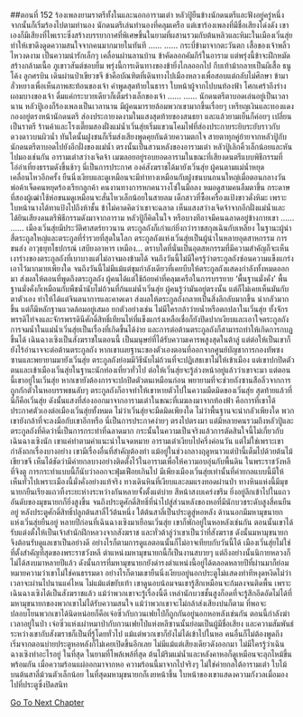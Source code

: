 ##ตอนที่ 152 ร้องเพลงยามราตรีทั้งในและนอกอารามเต๋า
หลัวปู้ยืนข้างนักดนตรีและฟังอยู่ครู่หนึ่ง จากนั้นก็เริ่มร้องไปตามทำนอง
นักดนตรีเล่นทำนองที่คลุมเครือ แต่เขาร้องเพลงที่มีชื่อเสียงโด่งดัง
เขาเองก็มีเสียงที่ไพเราะซึ่งสร้างบรรยากาศที่พิเศษขึ้นในยามที่ผสานรวมกับต้นหลิวและหิมะในเมืองเวิ่นสุ่ย ทำให้เขาดึงดูดความสนใจจากคนมากมายในทันที
……
……
กระบี่ข้ามาจากตะวันตก
เสื้อของเจ้าพลิ้วไหวงดงาม
เป็นความน่ารักเล็กๆ
เคลื่อนผ่านลานบ้าน
ข้าคัดลอกคัมภีร์ในอาราม
แต่พรุ่งนี้ข้าจะฝึกหมัดสร้างกล้ามเนื้อ
ภูเขาวสันต์ชอบยิ้ม
พรุ่งนี้การเดินทางของข้ายิ่งไกลออกไป
กีบเท้าม้ากลายเป็นผีเสื้อ
ธนูโค้ง ลูกศรบิน เดินผ่านป่าเขียวขจี
ข้าคือบัณฑิตที่เดินทางไปเมืองหลวงเพื่อสอบแต่กลับไม่ศึกษา
ข้ามาลั่วหยางเพื่อเห็นภาพสะท้อนของเจ้า
คำพูดสุดท้ายในธารา ใบหน้าผู้จากไปบนท้องฟ้า
โศกเศร้าถึงร่างผอมบางของเจ้า
ดื่มแค่กระบวยเดียวก็เต็มร่างเล็กของเจ้า
……
……
นักดนตรีตาบอดเล่นอยู่เป็นเวลานาน หลัวปู้เองก็ร้องเพลงเป็นเวลานาน มีผู้คนมารายล้อมพวกเขามากขึ้นเรื่อยๆ เหรียญเงินและทองแดงกองอยู่ตรงหน้านักดนตรี ส่องประกายงดงามในแสงสุดท้ายของสนธยา
และแล้วยามเย็นก็ค่อยๆ เปลี่ยนเป็นราตรี ร้านค้าและโรงเตี๊ยมสองฝั่งแม่น้ำเวิ่นสุ่ยเริ่มแขวนโคมไฟที่ส่องประกายระยิบระยับราวกับดวงดาวบนผิวน้ำ
ทันใดนั้นฝูงชนก็เริ่มส่งเสียงพูดคุยกันด้วยความตกใจ สายตาทุกคู่ย้ายจากหลัวปู้กับนักดนตรีตาบอดไปยังอีกฝั่งของแม่น้ำ
ตรงนั้นเป็นสวนหลังของอารามเต๋า
หลัวปู้เลิกคิ้วเล็กน้อยและหันไปมองเช่นกัน
อารามเต๋าสว่างเจิดจ้า เมฆลอยอยู่รอบยอดอารามในขณะที่เสียงดนตรีแบบพิธีกรรมที่โอ่อ่าเที่ยงธรรมดังขึ้นช้าๆ
นี่เป็นการประกาศ
องค์สังฆราชได้มายังเวิ่นสุ่ย
ผู้คนตามแม่น้ำหยุดเคลื่อนไหวอีกครั้ง ยืนนิ่งเงียบและดูเหมือนจะมีท่าทางเหมือนกับฝูงชนบนถนนใหญ่เมื่อตอนกลางวัน
พ่อค้าเจ็ดคนหยุดร้องเรียกลูกค้า คนงานทางการหกคนวางโซ่ในมือลง หมอดูสามคนลืมตาขึ้น กระดาษที่สองผู้เฒ่าใช้ห่อขนมดูเหมือนจะสั่นไหวเล็กน้อยในสายลม เด็กสาวที่ซื้อเครื่องแป้งขาวดั่งหิมะ เพราะใบหน้านางได้ทาแป้งไปถึงห้าชั้น
ข้าไม่คาดคิดว่าเขาจะฉลาด
เห็นแสงสว่างเจิดจ้าจากอีกฝั่งแม่น้ำและได้ยินเสียงดนตรีพิธีกรรมดังมาจากอาราม หลัวปู้ก็คิดในใจ หรือบางทีอาจมีคนฉลาดอยู่ข้างกายเขา
……
……
เมืองเวิ่นสุ่ยมีประวัติศาสตร์ยาวนาน ตระกูลถังก็เก่าแก่ยิ่งกว่าราชสกุลเฉินกับเหลียง
ในฐานะผู้นำสี่ตระกูลใหญ่และตระกูลที่ร่ำรวยที่สุดในโลก ตระกูลถังแห่งเวิ่นสุ่ยเป็นผู้นำในหลายอุตสาหกรรม การขนส่ง อาวุธยุทโธปกรณ์ เสบียงอาหาร เหมือง... ตราบใดที่นั่นเป็นอุตสหกรรมที่มีความสำคัญก็จะเห็นเงาร่างของตระกูลถังที่เบาบางแต่ไม่อาจมองข้ามได้
จนถึงวันนี้ไม่มีใครรู้ว่าตระกูลถังซ่อนความแข็งแกร่งเอาไว้มากมายเพียงใด จนถึงวันนี้ไม่มีแม้แต่ขุมกำลังเดียวที่เคยบีบให้ตระกูลถังแสดงกำลังทั้งหมดออกมา ส่งผลให้ตอนที่พูดถึงตระกูลถัง ผู้คนได้แต่ใช้ถ้อยคำที่คลุมเครือในการบรรยาย ‘พื้นฐานมั่งคั่ง’
พื้นฐานมั่งคั่งก็เหมือนกับพืชน้ำนับไม่ถ้วนที่ก้นแม่น้ำเวิ่นสุ่ย ผู้คนรู้ว่ามันอยู่ตรงนั้น แต่ก็ไม่เคยเห็นมันกับตาตัวเอง ทำให้ได้แต่จินตนาการและคาดเดา ส่งผลให้ตระกูลถังกลายเป็นสิ่งลึกลับมากขึ้น น่ากลัวมากขึ้น
แต่ก็มีหลักฐานแวดล้อมอยู่เสมอ ยกตัวอย่างเช่น ไม่มีใครกล้าว่ายน้ำหรือตกปลาในเวิ่นสุ่ย ทั้งจักรพรรดิไท่จงและจักรพรรดินีศักดิ์สิทธิ์เทียนไห่ที่แข็งแกร่งเหลือเชื่อก็ยังปิดปากเงียบและเอาใจตระกูลถัง การจมน้ำในแม่น้ำเวิ่นสุ่ยเป็นเรื่องที่เกิดขึ้นได้ง่าย และการต่อต้านตระกูลถังก็สามารถทำให้เกิดการกบฏขึ้นได้
เฉินฉางเซิงเป็นสังฆราชในตอนนี้ เป็นมนุษย์ที่ได้รับความเคารพสูงสุดในต้าลู่ แต่ต่อให้เป็นเขาก็ยังไร้อำนาจจะต่อต้านตระกูลถัง
หากเขาเผยฐานะของตัวเองตอนที่ออกจากศูนย์บัญชาการกองทัพซงซานและพยายามมายังเวิ่นสุ่ย ตระกูลถังย่อมมีวิธีนับไม่ถ้วนที่จะปฏิเสธเขาไม่ให้เข้าเมือง แต่เขาปกปิดตัวตนและเข้าเมืองเวิ่นสุ่ยในฐานะนักท่องเที่ยวทั่วไป ต่อให้เวิ่นสุ่ยจะรู้ล่วงหน้าอยู่แล้วว่าเขาจะมา
แต่ตอนนี้เขาอยู่ในเวิ่นสุ่ย หากเขายังต้องการจะปกปิดตัวตนเหมือนก่อน พยายามที่จะช่วยถังซานสือลิ่วจากการถูกกักตัวในหอบรรพชนลับๆ ตระกูลถังก็อาจทำให้เขาหายตัวไปในความมืดมิดของเวิ่นสุ่ย สุดท้ายแล้วที่นี่ก็คือเวิ่นสุ่ย
ดังนั้นแสงที่ส่องออกมาจากอารามเต๋าในขณะที่เมฆลงมาจากท้องฟ้า
คือการที่เขาได้ประกาศตัวเองต่อเมืองเวิ่นสุ่ยทั้งหมด
ไม่ว่าเวิ่นสุ่ยจะมืดมิดเพียงใด ไม่ว่าพื้นฐานจะน่ากลัวเพียงใด พวกเขายังกล้าที่จะลงมือกับเขาอีกหรือ
นี่เป็นการประกาศง่ายๆ ตรงไปตรงมา แต่มีหลายคนรวมถึงหลัวปู้และตระกูลถังที่คิดว่านี่เป็นการกระทำที่ฉลาดมาก
กระนั้นในความเป็นจริงแล้วการตัดสินใจนี้ไม่เกี่ยวกับเฉินฉางเซิงนัก เขาแค่ทำตามคำแนะนำในจดหมาย
อารามเต๋าเงียบไปครึ่งค่อนวัน แต่ไม่ใช่เพราะเขากำลังถกเรื่องบางอย่าง เขามีเรื่องอื่นที่สำคัญต้องทำ
แม้อยู่ในช่วงกลางฤดูหนาวแต่ป่านี้เต็มไปด้วยต้นไม้เขียวขจี เห็นได้ชัดว่ามีค่ายกลบางอย่างติดตั้งไว้ในอารามเพื่อให้ความอบอุ่นกับพื้นดิน ในพระราชวังหลีที่จิงตู การกระทำแบบนี้ก็นับว่าออกจะฟุ่มเฟือยเกินไป มีเพียงเมืองเวิ่นสุ่ยเท่านั้นที่ค่ายกลแบบนี้มีให้เห็นทั่วไปเพราะเมืองนี้มั่งคั่งอย่างแท้จริง
ทางเดินหินที่เงียบและลมแรงทอดผ่านป่า ทางหินแห่งนี้มีมุขนายกยืนเรียงแถวทิ้งระยะห่างระหว่างกันหลายจั้งตั้งแต่บ่าย สีหน้าสงบเคร่งขรึม
ยิ่งอยู่ลึกเข้าไปในแถว อันดับของมุขนายกก็ยิ่งสูงขึ้น จนถึงประตูศักดิ์สิทธิ์ที่นำไปสู่ส่วนหลังของหอที่มีนักบวชระดับสูงสี่คนยืนอยู่
หลังประตูศักดิ์สิทธิ์ปลูกต้นสาลี่ไว้ต้นหนึ่ง ใต้ต้นสาลี่เป็นประตูสู่หอหลัง ด้านนอกมีมหามุขนายกแห่งเวิ่นสุ่ยยืนอยู่
หลายปีก่อนที่เฉินฉางเซิงมาเยือนเวิ่นสุ่ย เขาก็พักอยู่ในหอหลังเช่นกัน ตอนนั้นเขาได้รับแต่งตั้งให้เป็นเจ้าสำนักฝึกหลวงจากสังฆราช และทั่วต้าลู่ว่าเขาเป็นว่าที่สังฆราช ดังนั้นมหามุขนายกจึงต้อนรับดูแลเขาเป็นอย่างดี อย่างไรก็ตามการดูแลตอนนั้นก็ไม่อาจเทียบกับวันนี้ได้
เมืองเวิ่นสุ่ยไม่ใช่ที่ตั้งสำคัญที่สุดของพระราชวังหลี ตำแหน่งมหามุขนายกนี้ก็เป็นงานสบายๆ แต่ถึงอย่างนั้นนิกายหลวงก็ไม่ได้สงบมาหลายปีแล้ว ดังนั้นการที่มหามุขนายกยังดำรงตำแหน่งนี้อยู่ได้ตลอดหลายปีที่ผ่านมาก็ย่อมหมายความว่าเขาไม่ใช่คนธรรมดา อย่างไรก็ตามเขายืนนิ่งเงียบอยู่นอกประตูไม่แสดงท่าทีหงุดหงิดไม่ว่าเวลาจะผ่านไปนานแค่ไหน ไม่แม้แต่ขยับเท้า เขาดูนอบน้อมจนเขารู้สึกเหมือนจะก้มลงจนติดพื้น
เพราะเฉินฉางเซิงได้เป็นสังฆราชแล้ว
แม้ว่าพวกเขาจะรู้เรื่องนี้ดี เหล่านักบวชชั้นสูงก็อดที่จะรู้สึกอึดอัดไม่ได้ที่มหามุขนายกของพวกเขาไม่ได้รับความสนใจ แม้ว่าพวกเขาจะไม่กล้าส่งเสียงบ่นก็ตาม
ที่พอจะปลอบโยนพวกเขาได้นิดหน่อยก็คือเจ๋อซิ่วกับกวนเฟยไป๋ก็ถูกกันอยู่นอกหอหลังเช่นกัน ตอนนี้กำลังฆ่าเวลาอยู่ในป่า
เจ๋อซิ่วแห่งเผ่าหมาป่ากับกวนเฟยไป๋แห่งหลีซานนั้นย่อมเป็นผู้มีชื่อเสียง และความสัมพันธ์ระหว่างเขากับสังฆราชก็เป็นที่รู้โดยทั่วไป
แม้แต่พวกเขาก็ยังไม่ได้เข้าไปในหอ คนอื่นก็ไม่ต้องพูดถึง
เริ่มจากตอนบ่ายประตูหอหลังก็ไม่เคยเปิดขึ้นอีกเลย ไม่มีแม้แต่เสียงเดียวดังออกมา ไม่มีใครรู้ว่าเฉินฉางเซิงทำอะไรอยู่
ในที่สุด ในยามที่โพล้เพล้ที่สุด ต้นไม้ริมแม่น้ำและหลังคาหอก็ดูเหมือนจะลุกไหม้ขึ้นพร้อมกัน เมื่อความร้อนแผ่ออกมาจากหอ
ความร้อนนี้มาจากไปจริงๆ ไม่ใช่ค่ายกลใต้อารามเต๋า ใบไม้บนต้นสาลี่ม้วนตัวเล็กน้อย
ในที่สุดมหามุขนายกก็เงยหน้าขึ้น ใบหน้าของเขาแสดงความกังวลเมื่อมองไปที่ประตูซึ่งปิดสนิท


[Go To Next Chapter]( ./825.md)